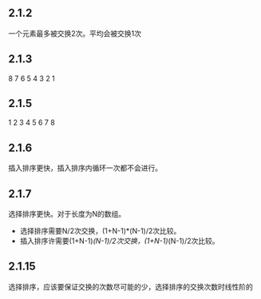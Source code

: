 ## 2.1.2
一个元素最多被交换2次。平均会被交换1次

## 2.1.3
8 7 6 5 4 3 2 1

## 2.1.5
1 2 3 4 5 6 7 8

## 2.1.6
插入排序更快，插入排序内循环一次都不会进行。

## 2.1.7
选择排序更快。对于长度为N的数组。
* 选择排序需要N/2次交换，(1+N-1)*(N-1)/2次比较。
* 插入排序许需要(1+N-1)*(N-1)/2次交换，(1+N-1)*(N-1)/2次比较。


## 2.1.15
选择排序，应该要保证交换的次数尽可能的少，选择排序的交换次数时线性阶的


